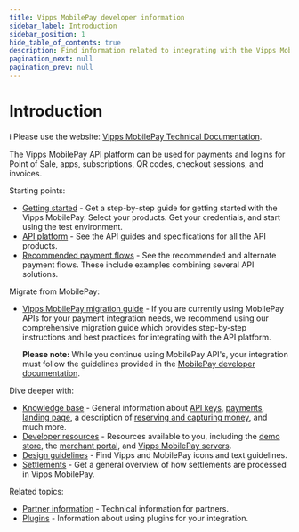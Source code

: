 ```yaml
---
title: Vipps MobilePay developer information
sidebar_label: Introduction
sidebar_position: 1
hide_table_of_contents: true
description: Find information related to integrating with the Vipps MobilePay APIs.
pagination_next: null
pagination_prev: null
---
```


# Introduction

<!-- START_COMMENT -->
ℹ️ Please use the website:
[Vipps MobilePay Technical Documentation](https://developer.vippsmobilepay.com/docs/).
<!-- END_COMMENT -->

The Vipps MobilePay API platform can be used for payments and logins for Point of Sale, apps, subscriptions, QR codes, checkout sessions, and invoices.

Starting points:

* [Getting started](./getting-started.md) - Get a step-by-step guide for getting started with the Vipps MobilePay. Select your products. Get your credentials, and start using the test environment.
* [API platform](https://developer.vippsmobilepay.com/docs/APIs/) - See the API guides and specifications for all the API products.
* [Recommended payment flows](https://developer.vippsmobilepay.com/docs/solutions/) - See the recommended and alternate payment flows. These include examples combining several API solutions.

Migrate from MobilePay:

* [Vipps MobilePay migration guide](./mp-migration-guide/README.md) - If you are currently using MobilePay APIs for your
   payment integration needs, we recommend using our comprehensive migration guide which provides step-by-step instructions
   and best practices for integrating with the API platform.

  **Please note:** While you continue using MobilePay API's, your integration must follow the guidelines provided in the
  [MobilePay developer documentation](https://developer.mobilepay.dk/).

Dive deeper with:

* [Knowledge base](https://developer.vippsmobilepay.com/docs/common-topics) - General information about [API keys](./common-topics/api-keys.md), [payments](./common-topics/payments.md), [landing page](./common-topics/landing-page.md), a description of [reserving and capturing money](./common-topics/reserve-and-capture.md), and much more.
* [Developer resources](https://developer.vippsmobilepay.com/docs/developer-resources) - Resources available to you, including the [demo store](./developer-resources/demo-store.md), the [merchant portal](./developer-resources/portal.md), and [Vipps MobilePay servers](./developer-resources/servers.md).
* [Design guidelines](https://developer.vippsmobilepay.com/docs/design-guidelines/) - Find Vipps and MobilePay icons and text guidelines.
* [Settlements](./settlements/README.md) - Get a general overview of how settlements are processed in Vipps MobilePay.

Related topics:

* [Partner information](https://developer.vippsmobilepay.com/docs/partner) - Technical information for partners.
* [Plugins](https://developer.vippsmobilepay.com/docs/plugins) - Information about using plugins for your integration.
